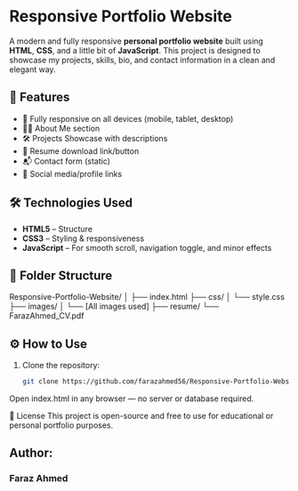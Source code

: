 # Responsive Portfolio Website

A modern and fully responsive **personal portfolio website** built using **HTML**, **CSS**, and a little bit of **JavaScript**. This project is designed to showcase my projects, skills, bio, and contact information in a clean and elegant way.

## 🚀 Features
- 📱 Fully responsive on all devices (mobile, tablet, desktop)
- 🧑‍💻 About Me section
- 🛠️ Projects Showcase with descriptions
- 📑 Resume download link/button
- 📬 Contact form (static)
- 🔗 Social media/profile links

## 🛠️ Technologies Used
- **HTML5** – Structure  
- **CSS3** – Styling & responsiveness  
- **JavaScript** – For smooth scroll, navigation toggle, and minor effects  


## 📂 Folder Structure

Responsive-Portfolio-Website/
│
├── index.html
├── css/
│ └── style.css
├── images/
│ └── [All images used]
├── resume/
  └── FarazAhmed_CV.pdf


## ⚙️ How to Use

1. Clone the repository:
   ```bash
   git clone https://github.com/farazahmed56/Responsive-Portfolio-Website.git
Open index.html in any browser — no server or database required.

📝 License
This project is open-source and free to use for educational or personal portfolio purposes.

## Author: 
### Faraz Ahmed
